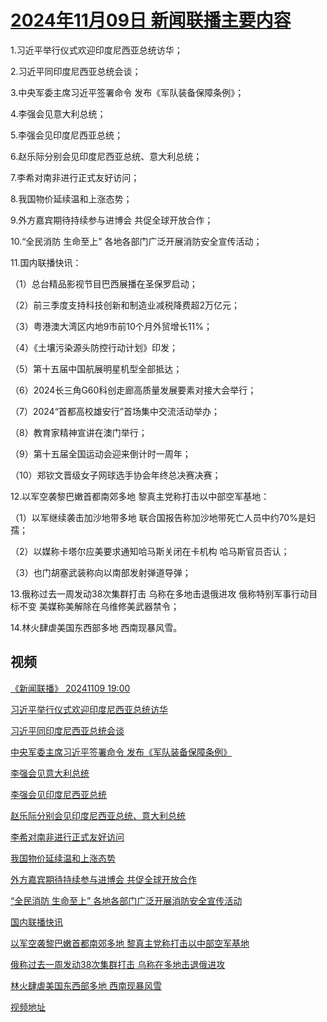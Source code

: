 # [2024年11月09日 新闻联播主要内容](https://tv.cctv.com/lm/xwlb/day/20241109.shtml)

1.习近平举行仪式欢迎印度尼西亚总统访华；

2.习近平同印度尼西亚总统会谈；

3.中央军委主席习近平签署命令 发布《军队装备保障条例》；

4.李强会见意大利总统；

5.李强会见印度尼西亚总统；

6.赵乐际分别会见印度尼西亚总统、意大利总统；

7.李希对南非进行正式友好访问；

8.我国物价延续温和上涨态势；

9.外方嘉宾期待持续参与进博会 共促全球开放合作；

10.“全民消防 生命至上” 各地各部门广泛开展消防安全宣传活动；

11.国内联播快讯：

（1）总台精品影视节目巴西展播在圣保罗启动；

（2）前三季度支持科技创新和制造业减税降费超2万亿元；

（3）粤港澳大湾区内地9市前10个月外贸增长11%；

（4）《土壤污染源头防控行动计划》印发；

（5）第十五届中国航展明星机型全部抵达；

（6）2024长三角G60科创走廊高质量发展要素对接大会举行；

（7）2024“首都高校雄安行”首场集中交流活动举办；

（8）教育家精神宣讲在澳门举行；

（9）第十五届全国运动会迎来倒计时一周年；

（10）郑钦文晋级女子网球选手协会年终总决赛决赛；

12.以军空袭黎巴嫩首都南郊多地 黎真主党称打击以中部空军基地：

（1）以军继续袭击加沙地带多地 联合国报告称加沙地带死亡人员中约70%是妇孺；

（2）以媒称卡塔尔应美要求通知哈马斯关闭在卡机构 哈马斯官员否认；

（3）也门胡塞武装称向以南部发射弹道导弹；

13.俄称过去一周发动38次集群打击 乌称在多地击退俄进攻 俄称特别军事行动目标不变 美媒称美解除在乌维修美武器禁令；

14.林火肆虐美国东西部多地 西南现暴风雪。

## 视频

[《新闻联播》 20241109 19:00](https://tv.cctv.com/2024/11/09/VIDERTOljRYSioXGK6jKDhiX241109.shtml)

[习近平举行仪式欢迎印度尼西亚总统访华](https://tv.cctv.com/2024/11/09/VIDEMOXpdgDfIv4XRBYnfG2j241109.shtml)

[习近平同印度尼西亚总统会谈](https://tv.cctv.com/2024/11/09/VIDE1XxvqEXerZE378Lr1Fvd241109.shtml)

[中央军委主席习近平签署命令 发布《军队装备保障条例》](https://tv.cctv.com/2024/11/09/VIDEQ1E9NGr3OgSVR4HflNg5241109.shtml)

[李强会见意大利总统](https://tv.cctv.com/2024/11/09/VIDE8kQ1xcOc9iZPVfucxEIB241109.shtml)

[李强会见印度尼西亚总统](https://tv.cctv.com/2024/11/09/VIDELWtbX4UV1VV6RFFDvIPi241109.shtml)

[赵乐际分别会见印度尼西亚总统、意大利总统](https://tv.cctv.com/2024/11/09/VIDEakfLc4jz6wwjYZaFtZG9241109.shtml)

[李希对南非进行正式友好访问](https://tv.cctv.com/2024/11/09/VIDE7q8r0TAtkXwiqsvl7wk5241109.shtml)

[我国物价延续温和上涨态势](https://tv.cctv.com/2024/11/09/VIDEidsmaXUYjOSChmmYxbUE241109.shtml)

[外方嘉宾期待持续参与进博会 共促全球开放合作](https://tv.cctv.com/2024/11/09/VIDEfZ1k9iaIpJp31j1fdOck241109.shtml)

[“全民消防 生命至上” 各地各部门广泛开展消防安全宣传活动](https://tv.cctv.com/2024/11/09/VIDEaUneFv14kB6b42Su0gPb241109.shtml)

[国内联播快讯](https://tv.cctv.com/2024/11/09/VIDEzawFAL25FNaukkNTyllv241109.shtml)

[以军空袭黎巴嫩首都南郊多地 黎真主党称打击以中部空军基地](https://tv.cctv.com/2024/11/09/VIDEP4pBGFNHRWzYUcpIa3Zd241109.shtml)

[俄称过去一周发动38次集群打击 乌称在多地击退俄进攻](https://tv.cctv.com/2024/11/09/VIDEyta2ohqqQ1lcqXpi0nXU241109.shtml)

[林火肆虐美国东西部多地 西南现暴风雪](https://tv.cctv.com/2024/11/09/VIDE1JiUrsmj3Cu7y0KOk2nG241109.shtml)

[视频地址](https://tv.cctv.com/lm/xwlb/day/20241109.shtml) 

